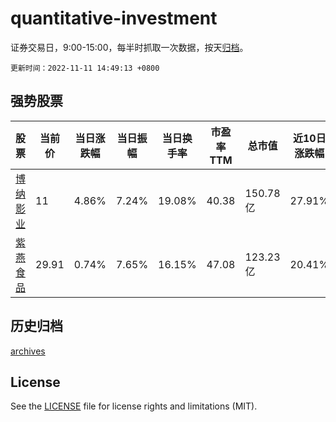 # quantitative-investment

证券交易日，9:00-15:00，每半时抓取一次数据，按天[归档](archives)。

`更新时间：2022-11-11 14:49:13 +0800`

## 强势股票

|股票|当前价|当日涨跌幅|当日振幅|当日换手率|市盈率TTM|总市值|近10日涨跌幅|
|----|----|----|----|----|----|----|----|
|[博纳影业](https://xueqiu.com/S/SZ001330)|11|4.86%|7.24%|19.08%|40.38|150.78亿|27.91%|
|[紫燕食品](https://xueqiu.com/S/SH603057)|29.91|0.74%|7.65%|16.15%|47.08|123.23亿|20.41%|

## 历史归档

[archives](archives)

## License

See the [LICENSE](LICENSE) file for license rights and limitations (MIT).